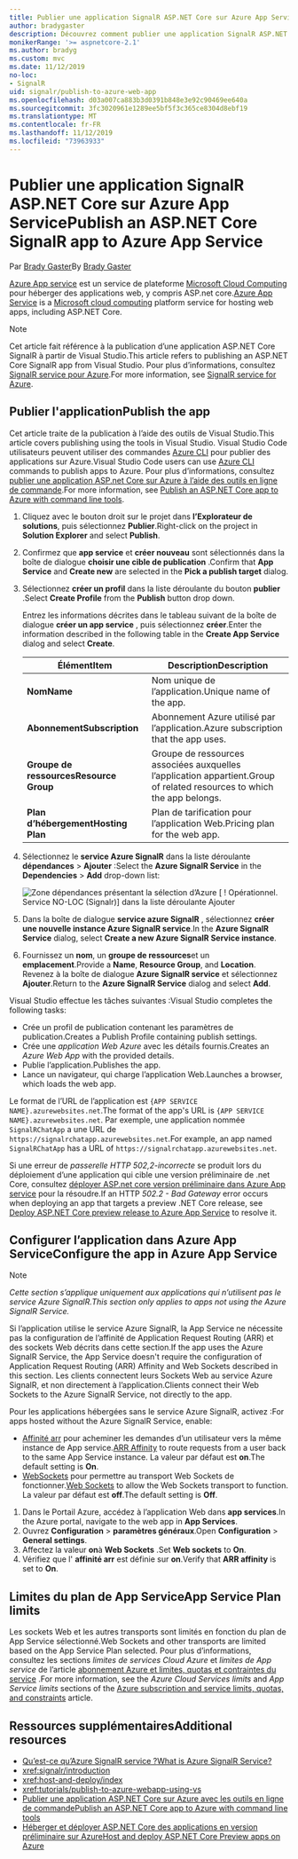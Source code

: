 ```yaml
---
title: Publier une application SignalR ASP.NET Core sur Azure App Service
author: bradygaster
description: Découvrez comment publier une application SignalR ASP.NET Core sur Azure App Service.
monikerRange: '>= aspnetcore-2.1'
ms.author: bradyg
ms.custom: mvc
ms.date: 11/12/2019
no-loc:
- SignalR
uid: signalr/publish-to-azure-web-app
ms.openlocfilehash: d03a007ca883b3d0391b848e3e92c90469ee640a
ms.sourcegitcommit: 3fc3020961e1289ee5bf5f3c365ce8304d8ebf19
ms.translationtype: MT
ms.contentlocale: fr-FR
ms.lasthandoff: 11/12/2019
ms.locfileid: "73963933"
---
```

# <a name="publish-an-aspnet-core-opno-locsignalr-app-to-azure-app-service"></a><span data-ttu-id="70f8c-103">Publier une application SignalR ASP.NET Core sur Azure App Service</span><span class="sxs-lookup"><span data-stu-id="70f8c-103">Publish an ASP.NET Core SignalR app to Azure App Service</span></span>

<span data-ttu-id="70f8c-104">Par [Brady Gaster](https://twitter.com/bradygaster)</span><span class="sxs-lookup"><span data-stu-id="70f8c-104">By [Brady Gaster](https://twitter.com/bradygaster)</span></span>

<span data-ttu-id="70f8c-105">[Azure App service](/azure/app-service/app-service-web-overview) est un service de plateforme [Microsoft Cloud Computing](https://azure.microsoft.com/) pour héberger des applications web, y compris ASP.net core.</span><span class="sxs-lookup"><span data-stu-id="70f8c-105">[Azure App Service](/azure/app-service/app-service-web-overview) is a [Microsoft cloud computing](https://azure.microsoft.com/) platform service for hosting web apps, including ASP.NET Core.</span></span>

> [!NOTE]
> <span data-ttu-id="70f8c-106">Cet article fait référence à la publication d’une application ASP.NET Core SignalR à partir de Visual Studio.</span><span class="sxs-lookup"><span data-stu-id="70f8c-106">This article refers to publishing an ASP.NET Core SignalR app from Visual Studio.</span></span> <span data-ttu-id="70f8c-107">Pour plus d’informations, consultez [SignalR service pour Azure](https://azure.microsoft.com/services/signalr-service).</span><span class="sxs-lookup"><span data-stu-id="70f8c-107">For more information, see [SignalR service for Azure](https://azure.microsoft.com/services/signalr-service).</span></span>

## <a name="publish-the-app"></a><span data-ttu-id="70f8c-108">Publier l'application</span><span class="sxs-lookup"><span data-stu-id="70f8c-108">Publish the app</span></span>

<span data-ttu-id="70f8c-109">Cet article traite de la publication à l’aide des outils de Visual Studio.</span><span class="sxs-lookup"><span data-stu-id="70f8c-109">This article covers publishing using the tools in Visual Studio.</span></span> <span data-ttu-id="70f8c-110">Visual Studio Code utilisateurs peuvent utiliser des commandes [Azure CLI](/cli/azure) pour publier des applications sur Azure.</span><span class="sxs-lookup"><span data-stu-id="70f8c-110">Visual Studio Code users can use [Azure CLI](/cli/azure) commands to publish apps to Azure.</span></span> <span data-ttu-id="70f8c-111">Pour plus d’informations, consultez [publier une application ASP.net Core sur Azure à l’aide des outils en ligne de commande](/azure/app-service/app-service-web-get-started-dotnet).</span><span class="sxs-lookup"><span data-stu-id="70f8c-111">For more information, see [Publish an ASP.NET Core app to Azure with command line tools](/azure/app-service/app-service-web-get-started-dotnet).</span></span>

1. <span data-ttu-id="70f8c-112">Cliquez avec le bouton droit sur le projet dans **l’Explorateur de solutions**, puis sélectionnez **Publier**.</span><span class="sxs-lookup"><span data-stu-id="70f8c-112">Right-click on the project in **Solution Explorer** and select **Publish**.</span></span>

1. <span data-ttu-id="70f8c-113">Confirmez que **app service** et **créer nouveau** sont sélectionnés dans la boîte de dialogue **choisir une cible de publication** .</span><span class="sxs-lookup"><span data-stu-id="70f8c-113">Confirm that **App Service** and **Create new** are selected in the **Pick a publish target** dialog.</span></span>

1. <span data-ttu-id="70f8c-114">Sélectionnez **créer un profil** dans la liste déroulante du bouton **publier** .</span><span class="sxs-lookup"><span data-stu-id="70f8c-114">Select **Create Profile** from the **Publish** button drop down.</span></span>

   <span data-ttu-id="70f8c-115">Entrez les informations décrites dans le tableau suivant de la boîte de dialogue **créer un app service** , puis sélectionnez **créer**.</span><span class="sxs-lookup"><span data-stu-id="70f8c-115">Enter the information described in the following table in the **Create App Service** dialog and select **Create**.</span></span>

   | <span data-ttu-id="70f8c-116">Élément</span><span class="sxs-lookup"><span data-stu-id="70f8c-116">Item</span></span>               | <span data-ttu-id="70f8c-117">Description</span><span class="sxs-lookup"><span data-stu-id="70f8c-117">Description</span></span> |
   | ------------------ | ----------- |
   | <span data-ttu-id="70f8c-118">**Nom**</span><span class="sxs-lookup"><span data-stu-id="70f8c-118">**Name**</span></span>           | <span data-ttu-id="70f8c-119">Nom unique de l’application.</span><span class="sxs-lookup"><span data-stu-id="70f8c-119">Unique name of the app.</span></span> |
   | <span data-ttu-id="70f8c-120">**Abonnement**</span><span class="sxs-lookup"><span data-stu-id="70f8c-120">**Subscription**</span></span>   | <span data-ttu-id="70f8c-121">Abonnement Azure utilisé par l’application.</span><span class="sxs-lookup"><span data-stu-id="70f8c-121">Azure subscription that the app uses.</span></span> |
   | <span data-ttu-id="70f8c-122">**Groupe de ressources**</span><span class="sxs-lookup"><span data-stu-id="70f8c-122">**Resource Group**</span></span> | <span data-ttu-id="70f8c-123">Groupe de ressources associées auxquelles l’application appartient.</span><span class="sxs-lookup"><span data-stu-id="70f8c-123">Group of related resources to which the app belongs.</span></span> |
   | <span data-ttu-id="70f8c-124">**Plan d’hébergement**</span><span class="sxs-lookup"><span data-stu-id="70f8c-124">**Hosting Plan**</span></span>   | <span data-ttu-id="70f8c-125">Plan de tarification pour l’application Web.</span><span class="sxs-lookup"><span data-stu-id="70f8c-125">Pricing plan for the web app.</span></span> |

1. <span data-ttu-id="70f8c-126">Sélectionnez le **service Azure SignalR** dans la liste déroulante **dépendances** > **Ajouter** :</span><span class="sxs-lookup"><span data-stu-id="70f8c-126">Select the **Azure SignalR Service** in the **Dependencies** > **Add** drop-down list:</span></span>

   ![Zone dépendances présentant la sélection d’Azure [ ! Opérationnel. Service NO-LOC (Signalr)] dans la liste déroulante Ajouter](publish-to-azure-web-app/_static/signalr-service-dependency.png)

1. <span data-ttu-id="70f8c-128">Dans la boîte de dialogue **service azure SignalR** , sélectionnez **créer une nouvelle instance Azure SignalR service**.</span><span class="sxs-lookup"><span data-stu-id="70f8c-128">In the **Azure SignalR Service** dialog, select **Create a new Azure SignalR Service instance**.</span></span>

1. <span data-ttu-id="70f8c-129">Fournissez un **nom**, un **groupe de ressources**et un **emplacement**.</span><span class="sxs-lookup"><span data-stu-id="70f8c-129">Provide a **Name**, **Resource Group**, and **Location**.</span></span> <span data-ttu-id="70f8c-130">Revenez à la boîte de dialogue **Azure SignalR service** et sélectionnez **Ajouter**.</span><span class="sxs-lookup"><span data-stu-id="70f8c-130">Return to the **Azure SignalR Service** dialog and select **Add**.</span></span>

<span data-ttu-id="70f8c-131">Visual Studio effectue les tâches suivantes :</span><span class="sxs-lookup"><span data-stu-id="70f8c-131">Visual Studio completes the following tasks:</span></span>

* <span data-ttu-id="70f8c-132">Crée un profil de publication contenant les paramètres de publication.</span><span class="sxs-lookup"><span data-stu-id="70f8c-132">Creates a Publish Profile containing publish settings.</span></span>
* <span data-ttu-id="70f8c-133">Crée une *application Web Azure* avec les détails fournis.</span><span class="sxs-lookup"><span data-stu-id="70f8c-133">Creates an *Azure Web App* with the provided details.</span></span>
* <span data-ttu-id="70f8c-134">Publie l’application.</span><span class="sxs-lookup"><span data-stu-id="70f8c-134">Publishes the app.</span></span>
* <span data-ttu-id="70f8c-135">Lance un navigateur, qui charge l’application Web.</span><span class="sxs-lookup"><span data-stu-id="70f8c-135">Launches a browser, which loads the web app.</span></span>

<span data-ttu-id="70f8c-136">Le format de l’URL de l’application est `{APP SERVICE NAME}.azurewebsites.net`.</span><span class="sxs-lookup"><span data-stu-id="70f8c-136">The format of the app's URL is `{APP SERVICE NAME}.azurewebsites.net`.</span></span> <span data-ttu-id="70f8c-137">Par exemple, une application nommée `SignalRChatApp` a une URL de `https://signalrchatapp.azurewebsites.net`.</span><span class="sxs-lookup"><span data-stu-id="70f8c-137">For example, an app named `SignalRChatApp` has a URL of `https://signalrchatapp.azurewebsites.net`.</span></span>

<span data-ttu-id="70f8c-138">Si une erreur de *passerelle HTTP 502,2-incorrecte* se produit lors du déploiement d’une application qui cible une version préliminaire de .net Core, consultez [déployer ASP.net core version préliminaire dans Azure App service](xref:host-and-deploy/azure-apps/index#deploy-aspnet-core-preview-release-to-azure-app-service) pour la résoudre.</span><span class="sxs-lookup"><span data-stu-id="70f8c-138">If an HTTP *502.2 - Bad Gateway* error occurs when deploying an app that targets a preview .NET Core release, see [Deploy ASP.NET Core preview release to Azure App Service](xref:host-and-deploy/azure-apps/index#deploy-aspnet-core-preview-release-to-azure-app-service) to resolve it.</span></span>

## <a name="configure-the-app-in-azure-app-service"></a><span data-ttu-id="70f8c-139">Configurer l’application dans Azure App Service</span><span class="sxs-lookup"><span data-stu-id="70f8c-139">Configure the app in Azure App Service</span></span>

> [!NOTE]
> <span data-ttu-id="70f8c-140">*Cette section s’applique uniquement aux applications qui n’utilisent pas le service Azure SignalR.*</span><span class="sxs-lookup"><span data-stu-id="70f8c-140">*This section only applies to apps not using the Azure SignalR Service.*</span></span>
>
> <span data-ttu-id="70f8c-141">Si l’application utilise le service Azure SignalR, la App Service ne nécessite pas la configuration de l’affinité de Application Request Routing (ARR) et des sockets Web décrits dans cette section.</span><span class="sxs-lookup"><span data-stu-id="70f8c-141">If the app uses the Azure SignalR Service, the App Service doesn't require the configuration of Application Request Routing (ARR) Affinity and Web Sockets described in this section.</span></span> <span data-ttu-id="70f8c-142">Les clients connectent leurs Sockets Web au service Azure SignalR, et non directement à l’application.</span><span class="sxs-lookup"><span data-stu-id="70f8c-142">Clients connect their Web Sockets to the Azure SignalR Service, not directly to the app.</span></span>

<span data-ttu-id="70f8c-143">Pour les applications hébergées sans le service Azure SignalR, activez :</span><span class="sxs-lookup"><span data-stu-id="70f8c-143">For apps hosted without the Azure SignalR Service, enable:</span></span>

* <span data-ttu-id="70f8c-144">[Affinité arr](https://azure.github.io/AppService/2016/05/16/Disable-Session-affinity-cookie-(ARR-cookie)-for-Azure-web-apps.html) pour acheminer les demandes d’un utilisateur vers la même instance de App service.</span><span class="sxs-lookup"><span data-stu-id="70f8c-144">[ARR Affinity](https://azure.github.io/AppService/2016/05/16/Disable-Session-affinity-cookie-(ARR-cookie)-for-Azure-web-apps.html) to route requests from a user back to the same App Service instance.</span></span> <span data-ttu-id="70f8c-145">La valeur par défaut est **on**.</span><span class="sxs-lookup"><span data-stu-id="70f8c-145">The default setting is **On**.</span></span>
* <span data-ttu-id="70f8c-146">[WebSockets](xref:fundamentals/websockets) pour permettre au transport Web Sockets de fonctionner.</span><span class="sxs-lookup"><span data-stu-id="70f8c-146">[Web Sockets](xref:fundamentals/websockets) to allow the Web Sockets transport to function.</span></span> <span data-ttu-id="70f8c-147">La valeur par défaut est **off**.</span><span class="sxs-lookup"><span data-stu-id="70f8c-147">The default setting is **Off**.</span></span>

1. <span data-ttu-id="70f8c-148">Dans le Portail Azure, accédez à l’application Web dans **app services**.</span><span class="sxs-lookup"><span data-stu-id="70f8c-148">In the Azure portal, navigate to the web app in **App Services**.</span></span>
1. <span data-ttu-id="70f8c-149">Ouvrez **Configuration** > **paramètres généraux**.</span><span class="sxs-lookup"><span data-stu-id="70f8c-149">Open **Configuration** > **General settings**.</span></span>
1. <span data-ttu-id="70f8c-150">Affectez la valeur **on**à **Web Sockets** .</span><span class="sxs-lookup"><span data-stu-id="70f8c-150">Set **Web sockets** to **On**.</span></span>
1. <span data-ttu-id="70f8c-151">Vérifiez que l' **affinité arr** est définie sur **on**.</span><span class="sxs-lookup"><span data-stu-id="70f8c-151">Verify that **ARR affinity** is set to **On**.</span></span>

## <a name="app-service-plan-limits"></a><span data-ttu-id="70f8c-152">Limites du plan de App Service</span><span class="sxs-lookup"><span data-stu-id="70f8c-152">App Service Plan limits</span></span>

<span data-ttu-id="70f8c-153">Les sockets Web et les autres transports sont limités en fonction du plan de App Service sélectionné.</span><span class="sxs-lookup"><span data-stu-id="70f8c-153">Web Sockets and other transports are limited based on the App Service Plan selected.</span></span> <span data-ttu-id="70f8c-154">Pour plus d’informations, consultez les sections *limites de services Cloud Azure* et *limites de App service* de l’article [abonnement Azure et limites, quotas et contraintes du service](/azure/azure-subscription-service-limits#app-service-limits) .</span><span class="sxs-lookup"><span data-stu-id="70f8c-154">For more information, see the *Azure Cloud Services limits* and *App Service limits* sections of the [Azure subscription and service limits, quotas, and constraints](/azure/azure-subscription-service-limits#app-service-limits) article.</span></span>

## <a name="additional-resources"></a><span data-ttu-id="70f8c-155">Ressources supplémentaires</span><span class="sxs-lookup"><span data-stu-id="70f8c-155">Additional resources</span></span>

* <span data-ttu-id="70f8c-156">[Qu’est-ce qu’Azure SignalR service ?](/azure/azure-signalr/signalr-overview)</span><span class="sxs-lookup"><span data-stu-id="70f8c-156">[What is Azure SignalR Service?](/azure/azure-signalr/signalr-overview)</span></span>
* <xref:signalr/introduction>
* <xref:host-and-deploy/index>
* <xref:tutorials/publish-to-azure-webapp-using-vs>
* [<span data-ttu-id="70f8c-157">Publier une application ASP.NET Core sur Azure avec les outils en ligne de commande</span><span class="sxs-lookup"><span data-stu-id="70f8c-157">Publish an ASP.NET Core app to Azure with command line tools</span></span>](/azure/app-service/app-service-web-get-started-dotnet)
* [<span data-ttu-id="70f8c-158">Héberger et déployer ASP.NET Core des applications en version préliminaire sur Azure</span><span class="sxs-lookup"><span data-stu-id="70f8c-158">Host and deploy ASP.NET Core Preview apps on Azure</span></span>](xref:host-and-deploy/azure-apps/index#deploy-aspnet-core-preview-release-to-azure-app-service)
